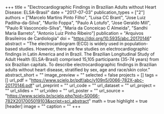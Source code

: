 +++
title = "Electrocardiographic Findings in Brazilian Adults without Heart Disease: ELSA-Brasil"
date = "2017-07-03"
publication_types = ["2"]
authors = ["Marcelo Martins Pinto Filho", "Luisa CC Brant", "Jose Luiz Padilha-da-Silva", "Murilo Foppa", "Paulo A Lotufo", "Jose Geraldo Mill", "Paulo R Vasconcelo-Silva", "Maria da Conceicao C Almeida", "Sandhi Maria Barreto", "Antonio Luiz Pinho Ribeiro"]
publication = "Arquivos Brasileiros de Cardiologia"
doi = "https://doi.org/10.5935/abc.20170146" 
abstract = "The electrocardiogram (ECG) is widely used in population-based studies. However, there are few studies on electrocardiographic findings in Latin America and in Brazil. The Brazilian Longitudinal Study of Adult Health (ELSA-Brasil) comprised 15,105 participants (35-74 years) from six Brazilian capitals. To describe electrocardiographic findings in Brazilian adults without heart disease, stratified by sex, age and race/skin color."
abstract_short = ""
image_preview = ""
selected = false
projects = []
tags = []
url_pdf = "https://www.scielo.br/pdf/abc/v109n5/0066-782X-abc-20170146.pdf"
url_preprint = ""
url_code = ""
url_dataset = ""
url_project = ""
url_slides = ""
url_video = ""
url_poster = ""
url_source = "https://www.scielo.br/scielo.php?pid=S0066-782X2017005019103&script=sci_abstract"
math = true
highlight = true
[header]
image = ""
caption = ""
+++
